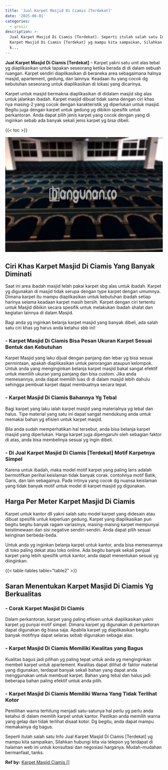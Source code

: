 ```yaml
---
title: 'Jual Karpet Masjid Di Ciamis [Terdekat]'
date: '2025-06-01'
categories:
  - grosir
description: >-
  Jual Karpet Masjid Di Ciamis [Terdekat]. Seperti itulah salah satu Info Jual
  Karpet Masjid Di Ciamis [Terdekat] yg mampu kita sampaikan, Silahkan hubungi
  k...
---
```


**Jual Karpet Masjid Di Ciamis \[Terdekat\]** – Karpet yakni satu unit alas tebal yg diaplikasikan untuk tapakan seseorang ketika berada di di dalam sebuah ruangan. Karpet sendiri diaplikasikan di beraneka area sebagaimana halnya masjid, apartement, gedung, dan lainnya. Keadaan itu yang cocok dg kebutuhan seseorang untuk diaplikasikan di lokasi yang dicarinya.

Karpet untuk masjid bermakna diaplikasikan di didalam masjid sbg alas untuk jalankan ibadah. Karpet masjid dibuat tidak sama dengan ciri khas nya masing-2 yang cocok dengan karakteristik yg diperlukan untuk masjid. Begitu juga dengan karpet untuk gedung yg dibikin spesifik untuk perkantoran. Anda dapat pilih jenis karpet yang cocok dengan yang di inginkan sebab ada banyak sekali jenis karpet yg bisa dibeli.

{{< toc >}}

![Jual Karpet Masjid Di Ciamis [Terdekat]](/images/grosir-karpet-murah-66.png)

## Ciri Khas Karpet Masjid Di Ciamis Yang Banyak Diminati

Saat ini area ibadah masjid telah pakai karpet sbg alas untuk ibadah. Karpet yg digunakan di masjid tidak serupa dengan type karpet dengan umumnya. Dimana karpet itu mampu diaplikasikan untuk kebutuhan ibadah setiap harinya selama keadaan karpet masih bersih. Karpet dengan ciri tertentu untuk Masjid dibikin secara spesifik untuk melakukan ibadah shalat dan kegiatan lainnya di dalam Masjid.

Bagi anda yg inginkan belanja karpet masjid yang banyak dibeli, ada salah satu ciri khas yg harus anda ketahui sbb ini!

### \- Karpet Masjid Di Ciamis Bisa Pesan Ukuran Karpet Sesuai Bentuk dan Kebutuhan

Karpet Masjid yang laku dijual dengan panjang dan lebar yg bisa sesuai permintaan, apakah diaplikasikan untuk perorangan ataupun kelompok. Untuk anda yang menginginkan belanja karpet masjid bakal sangat efektif untuk memliih ukuran yang panjang dan bisa custom. Jika anda memesannya, anda dapat memilih luas di di dalam masjid lebih dahulu sehingga pembuat karpet dapat membuatnya secara tepat.

### \- Karpet Masjid Di Ciamis Bahannya Yg Tebal

Bagi karpet yang laku ialah karpet masjid yang materialnya yg tebal dan halus. Tipe material yang satu ini dapat sangat mendukung anda untuk memakai bahan yg efisien untuk karpet masjid.

Bila anda sudah memperhatikan hal tersebut, anda bisa belanja karpet masjid yang diperlukan. Harga karpet juga dipengaruhi oleh sebagian faktor di atas, anda bisa membelinya sesuai yg ingin dibeli.

### \- Di Jual Karpet Masjid Di Ciamis \[Terdekat\] Motif Karpetnya Simpel

Karena untuk ibadah, maka model motif karpet yang paling laris adalah bermotifkan perihal keislaman tidak banyak corak. contohnya motif Batik, Garis, dan lain sebagainya. Pada intinya yang cocok dg nuansa keislaman yang tidak banyak motif untuk model di karpet masjid yg digunakan.

## Harga Per Meter Karpet Masjid Di Ciamis

Karpet untuk kantor dll yakni salah satu model karpet yang didesain atau dibuat spesifik untuk keperluan gedung. Karpet yang diaplikasikan pun begitu begitu banyak ragam variasinya, masing-maisng karpet mempunyai keistimewaan dan sisi negative sendiri-sendiri. Anda dapat pilih sesuai keinginan berbeda-beda.

Untuk anda yg inginkan belanja karpet untuk kantor, anda bisa memesannya di toko paling dekat atau toko online. Ada begitu banyak sekali penjual karpet yang lebih spesifik untuk kantor, anda dapat menentukan sesuai yg diinginkan.

{{< table-tables table="table2" >}}

## Saran Menentukan Karpet Masjid Di Ciamis Yg Berkualitas

### \- Corak Karpet Masjid Di Ciamis

Dalam perkantoran, karpet yang paling efisien untuk diaplikasikan yakni karpet yg punyai motif simpel. Dimana karpet yg digunakan di perkantoran dapat digunakan dg biasa saja. Apabila karpet yg diaplikasikan begitu banyak motifnya dapat selaras sebab digunakan sebagai alas.

### \- Karpet Masjid Di Ciamis Memiliki Kwalitas yang Bagus

Kualitas bagus jadi pilihan yg paling tepat untuk anda yg menginginkan membeli karpet untuk apartement. Kwalitas dapat dilihat dr faktor material yang digunakan, terdapat banyak sekali bahan yang dapat anda menggunakan untuk membuat karpet. Bahan yang tebal dan halus jadi beberapa bahan paling efektif untuk anda pilih.

### \- Karpet Masjid Di Ciamis Memiliki Warna Yang Tidak Terlihat Kotor

Pemilihan warna terhitung menjadi satu-satunya hal perlu yg perlu anda ketahui di dalam memilih karpet untuk kantor. Pastikan anda memilih warna yang gelap dan tidak terlihat disaat kotor. Dg begitu, anda dapat mampu memakainya dg bagus.

Seperti itulah salah satu Info Jual Karpet Masjid Di Ciamis \[Terdekat\] yg mampu kita sampaikan, Silahkan hubungi kita via telepon yg terdapat di halaman web ini untuk konsultasi dan negosiasi harganya. Mudah-mudahan bermanfaat, tanks.

**Ref by:**  [Karpet Masjid Ciamis []](https://id.wikipedia.org/wiki/Karpet)

